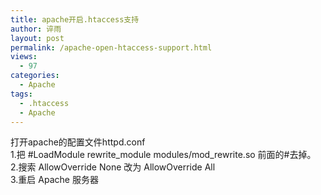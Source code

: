 ```yaml
---
title: apache开启.htaccess支持
author: 谇雨
layout: post
permalink: /apache-open-htaccess-support.html
views:
  - 97
categories:
  - Apache
tags:
  - .htaccess
  - Apache
---
```

打开apache的配置文件httpd.conf  
1.把 #LoadModule rewrite\_module modules/mod\_rewrite.so 前面的#去掉。  
2.搜索 AllowOverride None 改为 AllowOverride All  
3.重启 Apache 服务器  
<!--more-->